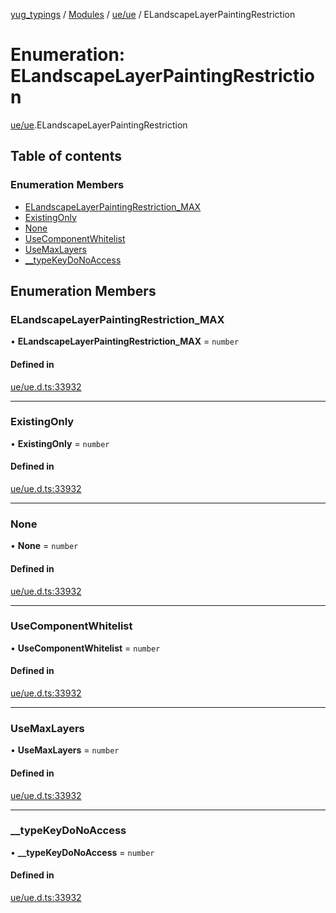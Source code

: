[yug_typings](../README.md) / [Modules](../modules.md) / [ue/ue](../modules/ue_ue.md) / ELandscapeLayerPaintingRestriction

# Enumeration: ELandscapeLayerPaintingRestriction

[ue/ue](../modules/ue_ue.md).ELandscapeLayerPaintingRestriction

## Table of contents

### Enumeration Members

- [ELandscapeLayerPaintingRestriction\_MAX](ue_ue.ELandscapeLayerPaintingRestriction.md#elandscapelayerpaintingrestriction_max)
- [ExistingOnly](ue_ue.ELandscapeLayerPaintingRestriction.md#existingonly)
- [None](ue_ue.ELandscapeLayerPaintingRestriction.md#none)
- [UseComponentWhitelist](ue_ue.ELandscapeLayerPaintingRestriction.md#usecomponentwhitelist)
- [UseMaxLayers](ue_ue.ELandscapeLayerPaintingRestriction.md#usemaxlayers)
- [\_\_typeKeyDoNoAccess](ue_ue.ELandscapeLayerPaintingRestriction.md#__typekeydonoaccess)

## Enumeration Members

### ELandscapeLayerPaintingRestriction\_MAX

• **ELandscapeLayerPaintingRestriction\_MAX** = `number`

#### Defined in

[ue/ue.d.ts:33932](https://github.com/YugMetaverse/yug_typings/blob/b7d9b19/ue/ue.d.ts#L33932)

___

### ExistingOnly

• **ExistingOnly** = `number`

#### Defined in

[ue/ue.d.ts:33932](https://github.com/YugMetaverse/yug_typings/blob/b7d9b19/ue/ue.d.ts#L33932)

___

### None

• **None** = `number`

#### Defined in

[ue/ue.d.ts:33932](https://github.com/YugMetaverse/yug_typings/blob/b7d9b19/ue/ue.d.ts#L33932)

___

### UseComponentWhitelist

• **UseComponentWhitelist** = `number`

#### Defined in

[ue/ue.d.ts:33932](https://github.com/YugMetaverse/yug_typings/blob/b7d9b19/ue/ue.d.ts#L33932)

___

### UseMaxLayers

• **UseMaxLayers** = `number`

#### Defined in

[ue/ue.d.ts:33932](https://github.com/YugMetaverse/yug_typings/blob/b7d9b19/ue/ue.d.ts#L33932)

___

### \_\_typeKeyDoNoAccess

• **\_\_typeKeyDoNoAccess** = `number`

#### Defined in

[ue/ue.d.ts:33932](https://github.com/YugMetaverse/yug_typings/blob/b7d9b19/ue/ue.d.ts#L33932)
